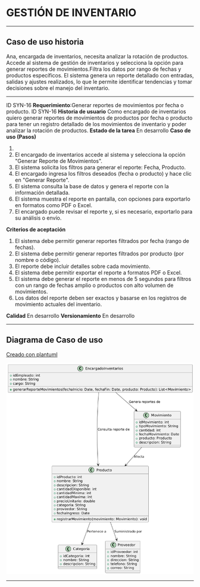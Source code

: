 # GESTIÓN DE INVENTARIO 

------

## Caso de uso historia 
Ana, encargada de inventarios, necesita analizar la rotación de productos. Accede al sistema de gestión de inventarios y selecciona la opción para generar reportes de movimientos.Filtra los datos por rango de fechas y productos específicos. El sistema genera un reporte detallado con entradas, salidas y ajustes realizados, lo que le permite identificar tendencias y tomar decisiones sobre el manejo del inventario.

---

  <tr class="idtext principal">
    <td>ID SYN-16</td>
  </tr>
  <tr class="single text">
    <td><strong>Requerimiento</strong>:Generar reportes de movimientos por fecha o producto. ID SYN-16</td>
  </tr>
  <tr class="single gray">
    <td><strong>Historia de usuario</strong></td>
  </tr>
  <tr class="single text">
    <td>Como encargado de inventarios quiero generar reportes de movimientos de productos por fecha o producto para tener un registro detallado de los movimientos de inventario y poder analizar la rotación de productos.
</td>
  </tr>
  <tr class="duo">
    <th class="gray"><strong>Estado de la tarea</strong></th>
    <th>En desarrollo</th>
  </tr>
  <tr class="single gray">
    <td><strong>Caso de uso (Pasos)</strong></td>
  </tr>
  <tr class="single text">
    <td>
        <ol>
            <li>
             <li>El encargado de inventarios accede al sistema y selecciona la opción "Generar Reporte de Movimientos".</li>
            <li>El sistema solicita los filtros para generar el reporte: Fecha, Producto.</li>
            <li>El encargado ingresa los filtros deseados (fecha o producto) y hace clic en "Generar Reporte".</li>
            <li>El sistema consulta la base de datos y genera el reporte con la información detallada.</li>
            <li>El sistema muestra el reporte en pantalla, con opciones para exportarlo en formatos como PDF o Excel.</li>
            <li>El encargado puede revisar el reporte y, si es necesario, exportarlo para su análisis o envío.</li>
        </ol>
    </td>
  </tr>
  <tr class="single gray">
    <td><strong>Criterios de aceptación</strong></td>
  </tr>
  <tr class="single text">
    <td>
        <ol>
              <li>El sistema debe permitir generar reportes filtrados por fecha (rango de fechas).</li>
              <li>El sistema debe permitir generar reportes filtrados por producto (por nombre o código).</li>
              <li>El reporte debe incluir detalles sobre cada movimiento.</li>
              <li>El sistema debe permitir exportar el reporte a formatos PDF o Excel.</li>
              <li>El sistema debe generar el reporte en menos de 5 segundos para filtros con un rango de fechas amplio o productos con alto volumen de movimientos.</li>
              <li>Los datos del reporte deben ser exactos y basarse en los registros de movimiento actuales del inventario.</li>
              </ol>
 <tr class="duo">
    <th class="gray"><strong>Calidad</strong></th>
    <th>En desarrollo</th>
  </tr>
  <tr class="duo">
    <th class="gray"><strong>Versionamiento</strong></th>
    <th>En desarrollo</th>
  </tr>
</table>

---
## Diagrama de Caso de uso
[Creado con plantuml](https://plantuml.com/es/)

![Image title](./assets/images/syn-18.png)

---